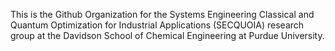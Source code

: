 This is the Github Organization for the Systems Engineering Classical and Quantum Optimization for Industrial Applications (SECQUOIA) research group at the Davidson School of Chemical Engineering at Purdue University.
